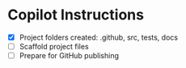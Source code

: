 # Copilot Instructions

- [x] Project folders created: .github, src, tests, docs
- [ ] Scaffold project files
- [ ] Prepare for GitHub publishing
